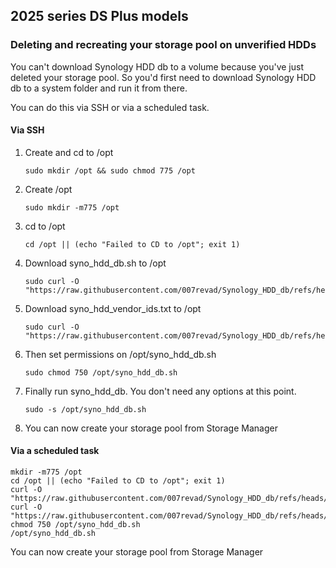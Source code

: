 ## 2025 series DS Plus models

### Deleting and recreating your storage pool on unverified HDDs

You can't download Synology HDD db to a volume because you've just deleted your storage pool. So you'd first need to download Synology HDD db to a system folder and run it from there.

You can do this via SSH or via a scheduled task.

#### Via SSH

1. Create and cd to /opt
    ```
    sudo mkdir /opt && sudo chmod 775 /opt
    ```

2. Create /opt
    ```
    sudo mkdir -m775 /opt
    ```

2. cd to /opt
    ```
    cd /opt || (echo "Failed to CD to /opt"; exit 1)
    ```

3. Download syno_hdd_db.sh to /opt
    ```
    sudo curl -O "https://raw.githubusercontent.com/007revad/Synology_HDD_db/refs/heads/main/syno_hdd_db.sh"
    ```

4. Download syno_hdd_vendor_ids.txt to /opt
    ```
    sudo curl -O "https://raw.githubusercontent.com/007revad/Synology_HDD_db/refs/heads/main/syno_hdd_vendor_ids.txt"
    ```

5. Then set permissions on /opt/syno_hdd_db.sh
    ```
    sudo chmod 750 /opt/syno_hdd_db.sh
    ```

6. Finally run syno_hdd_db. You don't need any options at this point.
    ```
    sudo -s /opt/syno_hdd_db.sh
    ```

8. You can now create your storage pool from Storage Manager

#### Via a scheduled task


```
mkdir -m775 /opt
cd /opt || (echo "Failed to CD to /opt"; exit 1)
curl -O "https://raw.githubusercontent.com/007revad/Synology_HDD_db/refs/heads/main/syno_hdd_db.sh"
curl -O "https://raw.githubusercontent.com/007revad/Synology_HDD_db/refs/heads/main/syno_hdd_vendor_ids.txt"
chmod 750 /opt/syno_hdd_db.sh
/opt/syno_hdd_db.sh
```

You can now create your storage pool from Storage Manager

